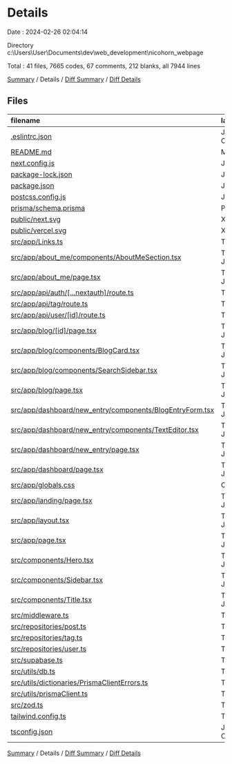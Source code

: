 # Details

Date : 2024-02-26 02:04:14

Directory c:\\Users\\User\\Documents\\dev\\web_development\\nicohorn_webpage

Total : 41 files,  7665 codes, 67 comments, 212 blanks, all 7944 lines

[Summary](results.md) / Details / [Diff Summary](diff.md) / [Diff Details](diff-details.md)

## Files
| filename | language | code | comment | blank | total |
| :--- | :--- | ---: | ---: | ---: | ---: |
| [.eslintrc.json](/.eslintrc.json) | JSON with Comments | 3 | 0 | 1 | 4 |
| [README.md](/README.md) | Markdown | 21 | 0 | 14 | 35 |
| [next.config.js](/next.config.js) | JavaScript | 2 | 1 | 2 | 5 |
| [package-lock.json](/package-lock.json) | JSON | 5,975 | 0 | 1 | 5,976 |
| [package.json](/package.json) | JSON | 53 | 0 | 1 | 54 |
| [postcss.config.js](/postcss.config.js) | JavaScript | 6 | 0 | 1 | 7 |
| [prisma/schema.prisma](/prisma/schema.prisma) | Prisma | 51 | 0 | 20 | 71 |
| [public/next.svg](/public/next.svg) | XML | 1 | 0 | 0 | 1 |
| [public/vercel.svg](/public/vercel.svg) | XML | 1 | 0 | 0 | 1 |
| [src/app/Links.ts](/src/app/Links.ts) | TypeScript | 31 | 1 | 10 | 42 |
| [src/app/about_me/components/AboutMeSection.tsx](/src/app/about_me/components/AboutMeSection.tsx) | TypeScript JSX | 145 | 4 | 8 | 157 |
| [src/app/about_me/page.tsx](/src/app/about_me/page.tsx) | TypeScript JSX | 11 | 0 | 2 | 13 |
| [src/app/api/auth/[...nextauth]/route.ts](/src/app/api/auth/%5B...nextauth%5D/route.ts) | TypeScript | 65 | 4 | 1 | 70 |
| [src/app/api/tag/route.ts](/src/app/api/tag/route.ts) | TypeScript | 8 | 0 | 6 | 14 |
| [src/app/api/user/[id]/route.ts](/src/app/api/user/%5Bid%5D/route.ts) | TypeScript | 8 | 0 | 4 | 12 |
| [src/app/blog/[id]/page.tsx](/src/app/blog/%5Bid%5D/page.tsx) | TypeScript JSX | 6 | 0 | 2 | 8 |
| [src/app/blog/components/BlogCard.tsx](/src/app/blog/components/BlogCard.tsx) | TypeScript JSX | 63 | 0 | 5 | 68 |
| [src/app/blog/components/SearchSidebar.tsx](/src/app/blog/components/SearchSidebar.tsx) | TypeScript JSX | 43 | 0 | 4 | 47 |
| [src/app/blog/page.tsx](/src/app/blog/page.tsx) | TypeScript JSX | 24 | 16 | 3 | 43 |
| [src/app/dashboard/new_entry/components/BlogEntryForm.tsx](/src/app/dashboard/new_entry/components/BlogEntryForm.tsx) | TypeScript JSX | 209 | 7 | 20 | 236 |
| [src/app/dashboard/new_entry/components/TextEditor.tsx](/src/app/dashboard/new_entry/components/TextEditor.tsx) | TypeScript JSX | 395 | 3 | 13 | 411 |
| [src/app/dashboard/new_entry/page.tsx](/src/app/dashboard/new_entry/page.tsx) | TypeScript JSX | 11 | 17 | 4 | 32 |
| [src/app/dashboard/page.tsx](/src/app/dashboard/page.tsx) | TypeScript JSX | 11 | 0 | 2 | 13 |
| [src/app/globals.css](/src/app/globals.css) | CSS | 70 | 0 | 10 | 80 |
| [src/app/landing/page.tsx](/src/app/landing/page.tsx) | TypeScript JSX | 15 | 1 | 1 | 17 |
| [src/app/layout.tsx](/src/app/layout.tsx) | TypeScript JSX | 38 | 1 | 5 | 44 |
| [src/app/page.tsx](/src/app/page.tsx) | TypeScript JSX | 5 | 1 | 1 | 7 |
| [src/components/Hero.tsx](/src/components/Hero.tsx) | TypeScript JSX | 48 | 1 | 4 | 53 |
| [src/components/Sidebar.tsx](/src/components/Sidebar.tsx) | TypeScript JSX | 154 | 2 | 6 | 162 |
| [src/components/Title.tsx](/src/components/Title.tsx) | TypeScript JSX | 4 | 0 | 2 | 6 |
| [src/middleware.ts](/src/middleware.ts) | TypeScript | 15 | 0 | 11 | 26 |
| [src/repositories/post.ts](/src/repositories/post.ts) | TypeScript | 25 | 0 | 6 | 31 |
| [src/repositories/tag.ts](/src/repositories/tag.ts) | TypeScript | 21 | 0 | 5 | 26 |
| [src/repositories/user.ts](/src/repositories/user.ts) | TypeScript | 39 | 0 | 9 | 48 |
| [src/supabase.ts](/src/supabase.ts) | TypeScript | 2 | 1 | 5 | 8 |
| [src/utils/db.ts](/src/utils/db.ts) | TypeScript | 9 | 3 | 4 | 16 |
| [src/utils/dictionaries/PrismaClientErrors.ts](/src/utils/dictionaries/PrismaClientErrors.ts) | TypeScript | 6 | 3 | 3 | 12 |
| [src/utils/prismaClient.ts](/src/utils/prismaClient.ts) | TypeScript | 6 | 0 | 3 | 9 |
| [src/zod.ts](/src/zod.ts) | TypeScript | 19 | 1 | 10 | 30 |
| [tailwind.config.ts](/tailwind.config.ts) | TypeScript | 19 | 0 | 2 | 21 |
| [tsconfig.json](/tsconfig.json) | JSON with Comments | 27 | 0 | 1 | 28 |

[Summary](results.md) / Details / [Diff Summary](diff.md) / [Diff Details](diff-details.md)